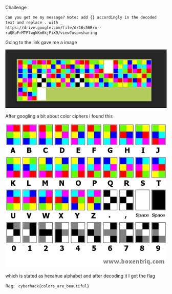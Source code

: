Challenge
```
Can you get me my message? Note: add {} accordingly in the decoded text and replace . with _ 
https://drive.google.com/file/d/16s56Brm--raQKuFrMTP7wgkKm6kjFiX9/view?usp=sharing
```

Going to the link gave me a image 

<img src='Capture.PNG'/>

After googling a bit about color ciphers i found this

<img src='hexahue-alphabet.png'/>

which is stated as hexahue alphabet and after decoding it I got the flag

flag: ``` cyberhack{colors_are_beautiful}```
